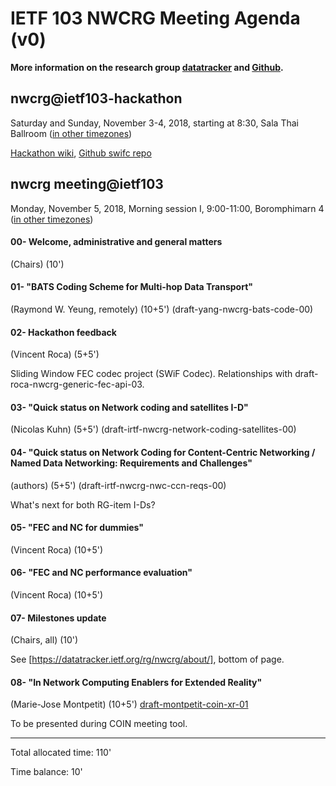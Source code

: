 # IETF 103 NWCRG Meeting Agenda (v0)

__More information on the research group [datatracker](https://datatracker.ietf.org/rg/nwcrg/) and [Github](https://github.com/irtf-nwcrg/rg-materials/).__


## nwcrg@ietf103-hackathon

Saturday and Sunday, November 3-4, 2018, starting at 8:30, Sala Thai Ballroom ([in other timezones](https://www.timeanddate.com/worldclock/fixedtime.html?msg=NWCRG+hackathon&iso=20181103T0830&p1=28&ah=10))

[Hackathon wiki](https://trac.ietf.org/trac/ietf/meeting/wiki/103hackathon), [Github swifc repo](https://github.com/irtf-nwcrg/swif-codec)


## nwcrg meeting@ietf103

Monday, November 5, 2018, Morning session I, 9:00-11:00, Boromphimarn 4 ([in other timezones](https://www.timeanddate.com/worldclock/fixedtime.html?msg=NWCRG+Meeting&iso=20181105T0900&p1=28&ah=10))

#### 00- Welcome, administrative and general matters
(Chairs) (10')

#### 01- "BATS Coding Scheme for Multi-hop Data Transport"
(Raymond W. Yeung, remotely) (10+5')
(draft-yang-nwcrg-bats-code-00)

#### 02- Hackathon feedback
(Vincent Roca) (5+5')

Sliding Window FEC codec project (SWiF Codec).
Relationships with draft-roca-nwcrg-generic-fec-api-03.

#### 03- "Quick status on Network coding and satellites I-D"
(Nicolas Kuhn) (5+5')
(draft-irtf-nwcrg-network-coding-satellites-00)

#### 04- "Quick status on Network Coding for Content-Centric Networking / Named Data Networking: Requirements and Challenges"
(authors) (5+5')
(draft-irtf-nwcrg-nwc-ccn-reqs-00)

What's next for both RG-item I-Ds?

#### 05- "FEC and NC for dummies"
(Vincent Roca) (10+5')

#### 06- "FEC and NC performance evaluation"
(Vincent Roca) (10+5')

#### 07- Milestones update
(Chairs, all) (10')

See [https://datatracker.ietf.org/rg/nwcrg/about/], bottom of page.

#### 08- "In Network Computing Enablers for Extended Reality"
(Marie-Jose Montpetit) (10+5')
[draft-montpetit-coin-xr-01](https://tools.ietf.org/html/draft-montpetit-coin-xr-01)

To be presented during COIN meeting tool.


----
Total allocated time: 110'

Time balance: 10'
